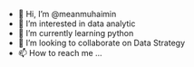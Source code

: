 - 👋 Hi, I’m @meanmuhaimin
- 👀 I’m interested in data analytic
- 🌱 I’m currently learning python  
- 💞️ I’m looking to collaborate on Data Strategy
- 📫 How to reach me ... 

<!---
meanmuhaimin/meanmuhaimin is a ✨ special ✨ repository because its `README.md` (this file) appears on your GitHub profile.
You can click the Preview link to take a look at your changes.
--->
